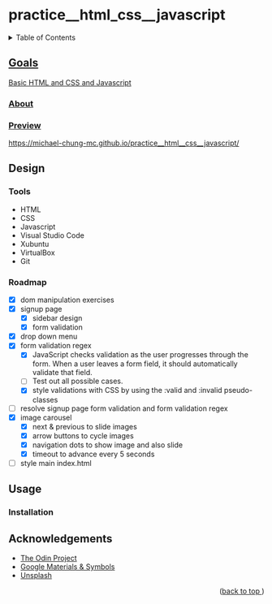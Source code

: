 # practice__html_css__javascript
<a name="readme-top"></a>
<details>
    <summary>Table of Contents</summary>
    <ol>
        <li><a href="#goals">Goals</a>
            <ul>
                <li><a href="#about">About</li>
                <li><a href="#preview">Preview</li>
            </ul>
        </li>
        <li><a href="#design">Design</li>
          <ul>
            <li><a href="#tools">Tools</li>
            <li><a href="#roadmap">Roadmap</li>
          </ul>
        </li>
        <li><a href="#usage">Usage</a>
            <ul>
                <li><a href="#installation">Installation</li>
            </ul>
        </li>
        <li><a href="#acknowledgements">Acknowledgements</li>
    </ol>
</details>

## Goals
Basic HTML and CSS and Javascript
### About
### Preview
https://michael-chung-mc.github.io/practice__html__css__javascript/
## Design
### Tools
* HTML
* CSS
* Javascript
* Visual Studio Code
* Xubuntu
* VirtualBox
* Git
### Roadmap
- [x] dom manipulation exercises
- [x] signup page
    - [x] sidebar design
    - [x] form validation
- [x] drop down menu
- [x] form validation regex
    - [x] JavaScript checks validation as the user progresses through the form. When a user leaves a form field, it should automatically validate that field.
    - [ ] Test out all possible cases.
    - [x] style validations with CSS by using the :valid and :invalid pseudo-classes
- [ ] resolve signup page form validation and form validation regex
- [x] image carousel
    - [x] next & previous to slide images
    - [x] arrow buttons to cycle images
    - [x] navigation dots to show image and also slide
    - [x] timeout to advance every 5 seconds
- [ ] style main index.html
## Usage
### Installation
## Acknowledgements
* [The Odin Project](https://www.theodinproject.com)
* [Google Materials & Symbols](fonts.google.com)
* [Unsplash](https://www.unsplash.com)
<p align="right">(<a href="#readme-top">back to top </a>)</p>
